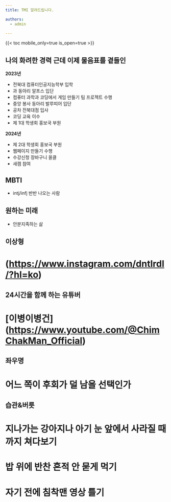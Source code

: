 ```yaml
---
title: TMI 알려드립니다.

authors:
  - admin

---
```


{{< toc mobile_only=true is_open=true >}}

## 나의 화려한 경력 근데 이제 물음표를 곁들인

 **2023년** 
- 전북대 컴퓨터인공지능학부 입학
- 과 동아리 알프스 입단
- 컴퓨터 과학과 코딩에서 게임 만들기 팀 프로젝트 수행
- 중앙 봉사 동아리 발루띠어 입단
- 공차 전북대점 입사
- 코딩 교육 이수
- 제 1대 학생회 홍보국 부원

 **2024년**
 - 제 2대 학생회 홍보국 부원
 - 웹페이지 만들기 수행
 - 수강신청 장바구니 올클
 - 새캠 참여
 
## MBTI
- intj/infj 반반 나오는 사람

## 원하는 미래
- 안분지족하는 삶

## 이상형
# (https://www.instagram.com/dntlrdl/?hl=ko)

## 24시간을 함께 하는 유튜버
# [이병이병건] (https://www.youtube.com/@ChimChakMan_Official)

## 좌우명
# 어느 쪽이 후회가 덜 남을 선택인가 

## 습관&버릇
# 지나가는 강아지나 아기 눈 앞에서 사라질 때까지 쳐다보기
# 밥 위에 반찬 흔적 안 묻게 먹기
# 자기 전에 침착맨 영상 틀기

